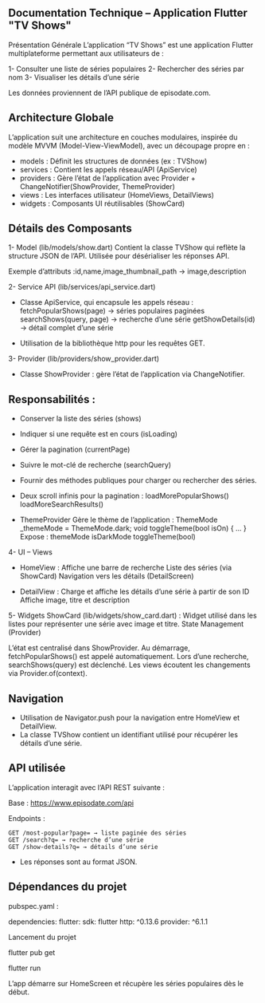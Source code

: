 
## Documentation Technique – Application Flutter "TV Shows"

Présentation Générale L’application “TV Shows” est une application Flutter multiplateforme 
permettant aux utilisateurs de :

1- Consulter une liste de séries populaires
2- Rechercher des séries par nom
3- Visualiser les détails d’une série

Les données proviennent de l’API publique de episodate.com.

## Architecture Globale
L’application suit une architecture en couches modulaires, inspirée du modèle MVVM (Model-View-ViewModel), 
avec un découpage propre en :

- models : Définit les structures de données (ex : TVShow)
- services : Contient les appels réseau/API (ApiService)
- providers : Gère l’état de l’application avec Provider + ChangeNotifier(ShowProvider, ThemeProvider)
- views : Les interfaces utilisateur (HomeViews, DetailViews)
- widgets : Composants UI réutilisables (ShowCard)

## Détails des Composants

1- Model (lib/models/show.dart)
   Contient la classe TVShow qui reflète la structure JSON de l’API.
   Utilisée pour désérialiser les réponses API.

   Exemple d’attributs :id,name,image_thumbnail_path → image,description

2- Service API (lib/services/api_service.dart)

 - Classe ApiService, qui encapsule les appels réseau :
     fetchPopularShows(page) → séries populaires paginées
     searchShows(query, page) → recherche d’une série
     getShowDetails(id) → détail complet d’une série

 - Utilisation de la bibliothèque http pour les requêtes GET.

3- Provider (lib/providers/show_provider.dart)

 - Classe ShowProvider : gère l’état de l’application via ChangeNotifier.
   
  ## Responsabilités :
  - Conserver la liste des séries (shows)
  - Indiquer si une requête est en cours (isLoading)
  - Gérer la pagination (currentPage)
  - Suivre le mot-clé de recherche (searchQuery)
  - Fournir des méthodes publiques pour charger ou rechercher des séries.
  - Deux scroll infinis pour la pagination :
    loadMorePopularShows()
    loadMoreSearchResults()

- ThemeProvider
  Gère le thème de l’application :
  ThemeMode _themeMode = ThemeMode.dark;
  void toggleTheme(bool isOn) { ... }
  Expose :
  themeMode
  isDarkMode
  toggleTheme(bool)


4- UI – Views

 - HomeView :
   Affiche une barre de recherche
   Liste des séries (via ShowCard)
   Navigation vers les détails (DetailScreen)

 - DetailView :
   Charge et affiche les détails d’une série à partir de son ID
   Affiche image, titre et description

5-  Widgets
   ShowCard (lib/widgets/show_card.dart) : Widget utilisé dans les listes pour représenter une série avec image et titre.
   State Management (Provider)

   L’état est centralisé dans ShowProvider.
   Au démarrage, fetchPopularShows() est appelé automatiquement.
   Lors d’une recherche, searchShows(query) est déclenché.
   Les views écoutent les changements via Provider.of<ShowProvider>(context).

## Navigation

- Utilisation de Navigator.push pour la navigation entre HomeView et DetailView.
- La classe TVShow contient un identifiant utilisé pour récupérer les détails d’une série.

## API utilisée

   L’application interagit avec l’API REST suivante :

   Base : https://www.episodate.com/api

  Endpoints :

    GET /most-popular?page= → liste paginée des séries
    GET /search?q= → recherche d’une série
    GET /show-details?q= → détails d’une série

- Les réponses sont au format JSON.

## Dépendances du projet

pubspec.yaml :

dependencies: flutter: sdk: flutter http: ^0.13.6 provider: ^6.1.1

Lancement du projet

flutter pub get

flutter run

L’app démarre sur HomeScreen et récupère les séries populaires dès le début.